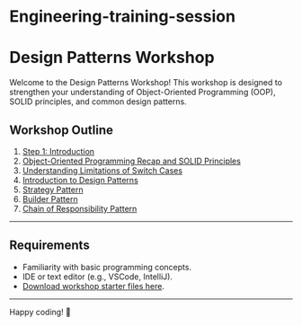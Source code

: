 # Engineering-training-session

# Design Patterns Workshop

Welcome to the Design Patterns Workshop! This workshop is designed to strengthen your understanding of Object-Oriented Programming (OOP), SOLID principles, and common design patterns.

## Workshop Outline

1. [Step 1: Introduction](./01-introduction.md)
2. [Object-Oriented Programming Recap and SOLID Principles](./02-oo-solid.md)
3. [Understanding Limitations of Switch Cases](./03-switch-case-limitations.md)
4. [Introduction to Design Patterns](./04-design-patterns-intro.md)
5. [Strategy Pattern](./05-strategy-pattern.md)
6. [Builder Pattern](./06-builder-pattern.md)
7. [Chain of Responsibility Pattern](./07-chain-of-responsibility.md)

---

## Requirements

- Familiarity with basic programming concepts.
- IDE or text editor (e.g., VSCode, IntelliJ).
- [Download workshop starter files here](./starter-files/).

---

Happy coding! 🎉
